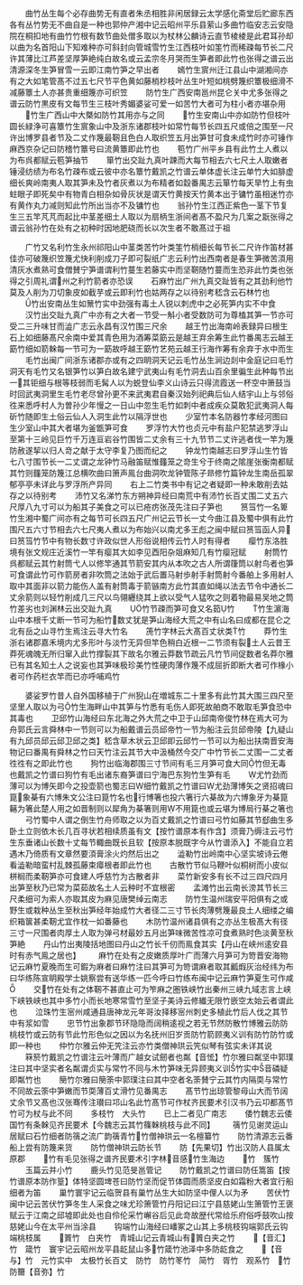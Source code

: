 <!-- { "loadSidebar": true } -->
　　曲竹丛生每个必存曲势无有直者朱丞相胜非闲居録云太学感化斋堂后贮廊东西各有丛竹势无不曲自是一种也郭仲产湘中记云昭州平乐县萦山多曲竹临安志云安隐院在桐扣地有曲竹竹根有数节曲处僧多取以为杖林公麟诗云直节棱棱是此君耳孙却以曲为名首阳山下知难种亦可斜封向管城雪竹生江西枝叶如筀竹而稀疎每节长二尺许其薄比江芦差坚厚笋絶纯白故名或云孟宗冬月哭而生笋者即此竹也张得之谱云出清源深冬生笋冒雪一云即江南竹笋之早出者
　　嫣竹生賔州迁江县山中湖湘间亦有之大如笔管髙不过五七尺节平色黄如藤梢杪枝叶丛生叶短如桃劈篾织簟极细滑不减藤簟土人亦甚贵重细篾亦可织笠
　　防竹生广西安南邕州昆仑关中尤多张得之谱云防竹黒皮有文每节生三枝叶秀媚婆娑可爱一如苦竹大者可为柱小者亦堪杂用
　　竹生广西山中大槩如防竹其用亦与之同
　　竹生安南山中亦如防竹但枝叶圆长緑浄可喜簟竹生賔象山中及浙东诸郡枝叶如常竹每节长四五尺或倍之围至一尺许出博罗县者节及二丈作篾最靭且色白人取织笠五月出笋甘可食未成竹时亦可锤作麻西京杂记曰防稽竹簟号曰流黄簟即此竹也
　　笣竹广州平乡县有此竹土人煮以为布呉都赋云笣笋抽节
　　箪竹出交趾九真叶踈而大每节相去六七尺土人取嫩者锤浸纺绩为布名竹疎布或云彼中亦名簟竹戴凯之竹谱云单体虚长注云单竹大如腓虚细长爽岭南夷人取其笋未及竹者灰煮以为布精者如縠番禺志云箪竹每天旱竹上有虫蛀眼子即死矣中有物青白相杂如骨灰状是谓天竹黄按天竹黄本出于镛竹虽相迷竹亦有黄作丸力减则知此竹所出当亦不及镛竹也
　　翁孙竹生江西正紫色一茎下节复生三五竿芃芃而起比中茎差细土人取以为扇柄生浙间者髙不盈尺为几案之翫张得之谱云翁孙竹在处有之初种时因地肥硗而长以次生者不敢髙过于祖

　　广竹又名利竹生永州祁阳山中茎类苦竹叶类筀竹梢细长每节长二尺许作笛材甚佳亦可破篾织笠篾尤快利削成刀子即可裂纸广志云利竹出西南者是春生笋微苦湏用清灰水煮熟可食僧賛宁笋谱谓利竹蔓生若藤实中而坚靭随竹蔓而生恐非此竹类也张得之引周礼谓州之利竹箭者亦恐误
　　石麻竹出广州九真交趾皆有之其劲利他竹莫及人削为刀切象皮如截芋或云即利竹也姑两存之以待别考嵇含云石林竹也
　　竹出安南丛生如篻竹实中劲强有毒土人锐以刺虎中之必死笋内实不中食
　　汉竹出交趾九真广中亦有之大者一节受一斛小者受数防可为尊榼其笋一节亦可受二三升味甘而澁广志云永昌有汉竹围三尺余
　　越王竹出海南岭表録异曰根生石上如细藤髙尺余南中爱其青色用为酒筹菜筯云是越王弃余筹生此竹番禺志云越王筯竹细如箭榦每一节可为一筯故呼越王筯竹艺苑云越王行海作筹有余弃于水中而生
　　毛竹出闽广间浙东诸郡亦或有之四眀洞天记云毛竹丛生涧边剡中金庭记曰毛竹洞天有毛竹又名银笋竹以笋白故名建宁武夷山有毛竹洞去山百余里徧生此种每节出一其钜细与根等枝弱而毛髯人以为蜕登仙李义山诗云只得流霞送一杯空中箫鼓当时回武夷洞里生毛竹老尽曾孙更不来武夷君自秦汉始列祀典后仙人结宇山上与邻俗徃来悉呼村人为曽孙少年慢之一日山中忽生毛竹如刺中者成疾众莫敢犯武夷洞人每斫竹随即生土俗云仙人入洞生此竹以隔浮世也
　　少室竹本名防器竹孝经河图曰生少室山中其大者堪为釜甑笋可食
　　罗浮竹大竹也贞元中有盐户犯禁逃罗浮山至第十三岭见巨竹千万连亘岩谷竹围皆二丈余有三十九节节二丈许逃者伐一竿为篾防赦遂挈以归人竒之献于太守李复乃图而纪之
　　钟龙竹南越志曰罗浮山生竹皆七八寸围节长一二丈谓之龙钟竹马融笛赋惟籦笼之竒生兮于终南之隂崖张衡南都赋其竹则籦笼防篾江总横吹曲曰箫声鳯台曲洞吹龙钟管陈子昻修竹篇钟龙生南岳孤翠郁亭亭未详此与罗浮所产异同
　　右上二竹类书中有记之者疑即一种未敢削去姑存之以待别考
　　沛竹又名涕竹东方朔神异经曰南荒中有沛竹长百丈围二丈五六尺厚八九寸可以为船其子美食之可以已疮疠张茂先注曰子笋也
　　筼筜竹一名箄竹生湘中蜀广间亦有之每节可长四五尺广州记云节长一丈今曲江县及蜀中俱有此竹围尺五六寸节相去六七尺夷人煮以为布始兴以南尤多王彪之闽中赋曰筼筜函人异曰筼筜竹节中有物长数寸许政似世人形俗说相传云竹人时有得者
　　瘿竹东洛胜境有张文规庄近溪竹一竿有瘿其大如李见酉阳杂爼麻知几有竹瘿冠赋
　　射筒竹呉都赋云其竹射筒弋人以修竿通其节箭安其内从本吹之古人所谓箻筒以射鸟者也笋可食谓此竹可作箭房者非吹筒之法始于武后置马射歩射手射筒射今番舶上多用射人取中其面非以箭力能伤人盖有射筒毒于箭镞南方此竹其直如绳以法去节令中通长二丈余箭则以轻竹削成几三尺以鸟翎纒绕其上欲以受气人猛吹之则着物最易吴地之筒竹差劣也刘渊林云出交趾九真
　　竹节疎而笋可食又名筎竹
　　竹生濵海山中本根千丈断一节可为船竹数丈犹是笋山海经大荒之中有山名曰成都在昆仑之北有岳之山寻竹生焉注云寻大竹名
　　箎竹字林云大髙百丈状类竹
　　莽竹生浙右诸郡嘉禾境内尤多形叶与淡竹无异但竿色稍白近根一二节须有裂土人云昔王莽死魂魄无所归窜入此竹撑裂其下故名尔雅云莽数节疏云凡竹节间促数者名莽尔雅已有其名知土人之说妄也其笋味极珍美竹性硬肉薄作篾不成屈折即断大者可作椽小者可作药栏衣竿而已亦呼哺鸡竹

　　婆娑罗竹昔人自外国移植于广州猊山在増城东二十里多有此竹其大围三四尺至坚里人取以为弓竹生海畔山中其笋与竹悉有毛伤人即死故舶商不敢取毛笋食恐中其毒也
　　卫邱竹山海经曰东北海之外大荒之中卫于山邱南帝俊竹林在焉大可为舟郭氏云言舜林中一节则可以为船戴谱云员邱帝竹一节为船注云贠邱帝陵【九疑山有九邱员邱云邱卫邱之类】嵇含草木状云卫邱即云邱竹一节可以为船出扶南晋安海物记曰番禺有舜林之竹曰天竹注云其节大中汲桶然今交广中竹节长二丈围一二丈者徃徃有之即此竹也
　　狗竹出临海郡围三寸节间有毛三月笋可食大同竹但无毒也戴凯之竹谱曰狗竹有毛出诸东裔笋谱曰宁海巴东狗竹生笋有毛
　　尤竹劲而薄可以为博矢即今之投壶箭也蜀志曰细竹戴凯之竹谱曰尤劲薄博矢之贤招魂曰箟象棊有六博朱文公注曰箟竹名也行博箸也投六箸行六棊故为六博象牙为棊箟簵为箸此楚人用之如晋制则以犀角为棊箸则用不用箟也或云堪为博局行棊之箸也
　　弓竹蜀中人谓之倒生竹舟师取之以为百丈戴凯之竹谱曰弓竹如藤其节郄曲生多卧土立则依木长几百寻状若相续质虽有文【按竹谱原本有作含】须膏乃缛注云弓竹生东垂诸山长数十丈每节輙曲既长且软【按原本脱既字今从竹谱添入】不能自立若遇木乃倚质有文章然要湏膏涂火灼然后出之
　　澁勒竹出岭南中心坚实坡诗云倦看澁勒暗蛮村乱棘孤藤束瘴根者即此竹也
　　古散竹节似马鞭叶似桐树而小皮似栟榈而柔靭笋亦可食建人呼慈竹为古散者非
　　菜竹新安多有长不过三四尺四月出笋至秋乃已常为菜茹故名土人云种时不宜根密
　　孟滩竹出云南长滂其节长三尺柔细可为索人亦取其皮为麻见唐樊绰云南志
　　防竹生温州瑞安平阳俱有之或野生或栽种丛生至秋出笋经年始成竹大者径二三寸节长肉薄劈篾最良土人细缕之编织箱箧甚柔靭尤宜作枕一如番藤也
　　木防竹温州诸县俱有之亦丛生极髙大有径三寸一尺围者肉厚土人取为弹弓材最妙五月出笋味微苦性凉可食煮熟时色淡黄至秋笋絶
　　丹山竹出夷陵括地图曰丹山之竹长千仞而鳯食其实【丹山在峡州逺安县时有赤气鳯之居也】
　　麻竹在处有之皮嫩质厚叶广而薄六月笋可为笴晋安海物记云麻竹夏晚而生可鍜为麻者曰麻竹注曰其笋可为笴谓麻者取其瓤煆灰治经纬为布曰华练陈宣眀殿学士姚察尝有送华练一匹今呼曰竹练布闽中记云麻竹笋夏生可作咸
　　交竹在处有之体靭不甚直止可为笮麻之圏铁峡竹出秦州三峡九域志言上峡下峡铁峡也其中多竹小而长地寒常雪竹至坚子美诗云修纎无限竹嵌空太始云者谓此也
　　泣珠竹生宻州咸通县唐神龙元年哥汝择移宻州刺史多植此竹后人伐之其节中有浆如雪
　　忠节竹出象郡节环隐隐而阔稍逺视之若无节然防散竹博雅云防防桃枝竹或云防有节此竹形色似之因以为名抚州旧岁贡防竹箭顾夷义训有防竹防竹或即一种也
　　仲竹尔雅云仲无笐注云亦竹类僧神珙云笐似琴有弦实未详其说
　　箖箊竹戴凯之竹谱注云叶薄而广越女试劒者也粼【音恡】竹尔雅曰粼坚中郭璞注曰其中坚实者名粼谓贞实与常竹不同与木竹笋味无异顾夷义训竹实中音磷疑即粼竹也
　　簢竹尔雅曰簢筡中郭璞注曰其中空者名筡賛宁云其竹内隔耎与常竹不同故云筡中笋嫩而节耎薄百丈滑竹见番禺志
　　髙节竹出琼管黎母山大而节阔丈余节又髙也汉张骞传注瓉曰邛山名此竹髙节可作杖齐民要术引汉书乃云卭都髙节竹可为杖与此不同
　　多枝竹　大头竹
　　已上二者见广南志
　　倭竹魏志云倭国竹有条榦见齐民要术【今魏志云其竹篠榦桃枝与此不同】
　　篟竹见谢灵运山居赋曰石竹细者防篟之流广韵篟青竹竹僧神珙云一名檀纂竹
　　防竹清源志云番船上尝有防篾来货
　　防竹僧神珙云防长节
　　防【先果切】竹出汉防人县属太原郡
　　竹有毛见张得之谱齐民要术引字林音感竹生海边
　　竹　簇竹
　　玉篇云并小竹
　　鹿头竹见范旻邕管记
　　防竹戴凯之竹谱曰防任篙笛【按竹谱原本防作篁】体特坚圆埤苍曰防竹坚而促节体圆而质坚皮白如霜粉大者宜行船细者为笛
　　巢竹寰宇记云临贺县有巢竹丛生大如防坚中俚人以为矛
　　苦伏竹闽中记云苦伏竹笋冬生人采食之味尤珍箫管竹丹阳记曰江宁县慈姥山生箫管竹王褒赋云于江南之邱墟即此处也自伶伦采竹嶰谷后见此竒故歴代常给乐府俗呼鼓吹山按慈姥山今在太平州当涂县
　　钩端竹山海经曰嶓冢之山其上多桃枝钩端郭氏云钩端桃枝属
　　篢竹　白夹竹　青城山记云青城山有篢白夹之竹
　　【音汇】竹　箴竹　寰宇记云昭州龙平县龁鼠山多竹箴竹池泽中多防龁食之
　　【音与】竹　元竹实中　太极竹长百丈　防竹　防竹笗竹　简竹　胥竹　观系竹　竹　防籋【音弥】竹
